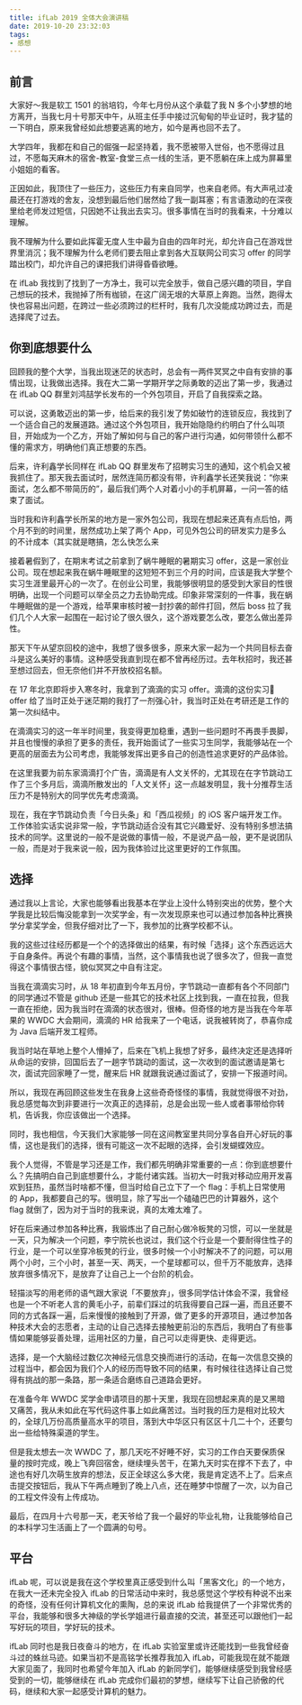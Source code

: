```yaml
---
title: ifLab 2019 全体大会演讲稿
date: 2019-10-20 23:32:03
tags:
- 感想
---
```


## 前言
大家好～我是软工 1501 的翁培钧，今年七月份从这个承载了我 N 多个小梦想的地方离开，当我七月十号那天中午，从班主任手中接过沉甸甸的毕业证时，我才猛的一下明白，原来我曾经如此想要逃离的地方，如今是再也回不去了。

大学四年，我都在和自己的倔强一起坚持着，我不愿被带入世俗，也不愿得过且过，不愿每天麻木的宿舍-教室-食堂三点一线的生活，更不愿躺在床上成为屏幕里小姐姐的看客。

正因如此，我顶住了一些压力，这些压力有来自同学，也来自老师。有大声吼过凌晨还在打游戏的舍友，没想到最后他们居然给了我一副耳塞；有言语激动的在深夜里给老师发过短信，只因她不让我出去实习。很多事情在当时的我看来，十分难以理解。

我不理解为什么要如此挥霍无度人生中最为自由的四年时光，却允许自己在游戏世界里消沉；我不理解为什么老师们要去阻止拿到各大互联网公司实习 offer 的同学踏出校门，却允许自己的课把我们讲得昏昏欲睡。

在 ifLab 我找到了找到了一方净土，我可以完全放手，做自己感兴趣的项目，学自己想玩的技术，我抛掉了所有枷锁，在这广阔无垠的大草原上奔跑。当然，跑得太快也容易出问题，在跨过一些必须跨过的栏杆时，我有几次没能成功跨过去，而是选择爬了过去。

## 你到底想要什么
回顾我的整个大学，当我出现迷茫的状态时，总会有一两件冥冥之中自有安排的事情出现，让我做出选择。我在大二第一学期开学之际勇敢的迈出了第一步，我通过在 ifLab QQ 群里刘鸿喆学长发布的一个外包项目，开启了自我探索之路。

可以说，这勇敢迈出的第一步，给后来的我引发了势如破竹的连锁反应，我找到了一个适合自己的发展道路。通过这个外包项目，我开始隐隐约约明白了什么叫项目，开始成为一个乙方，开始了解如何与自己的客户进行沟通，如何带领什么都不懂的需求方，明确他们真正想要的东西。

后来，许利鑫学长同样在 ifLab QQ 群里发布了招聘实习生的通知，这个机会又被我抓住了。那天我去面试时，居然连简历都没有带，许利鑫学长还笑我说：“你来面试，怎么都不带简历的”，最后我们两个人对着小小的手机屏幕，一问一答的结束了面试。

当时我和许利鑫学长所呆的地方是一家外包公司，我现在想起来还真有点后怕，两个月不到的时间里，居然成功上架了两个 App，可见外包公司的研发实力是多么的不计成本（其实就是瞎搞，怎么快怎么来

接着暑假到了，在期末考试之前拿到了蜗牛睡眠的暑期实习 offer，这是一家创业公司。现在想起来我在蜗牛睡眠里的这短短不到三个月的时间，应该是我大学整个实习生涯里最开心的一次了。在创业公司里，我能够很明显的感受到大家目的性很明确，出现一个问题可以举全员之力去协助完成。印象非常深刻的一件事，我在蜗牛睡眠做的是一个游戏，给苹果审核时被一封抄袭的邮件打回，然后 boss 拉了我们几个人大家一起围在一起讨论了很久很久，这个游戏要怎么改，要怎么做出差异性。

那天下午从望京回校的途中，我想了很多很多，原来大家一起为一个共同目标去奋斗是这么美好的事情。这种感受我直到现在都不曾再经历过。去年秋招时，我还甚至想过回去，但无奈他们并不开放校招名额。

在 17 年北京即将步入寒冬时，我拿到了滴滴的实习 offer。滴滴的这份实习 offer 给了当时正处于迷茫期的我打了一剂强心针，我当时正处在考研还是工作的第一次纠结中。

在滴滴实习的这一年半时间里，我变得更加稳重，遇到一些问题时不再畏手畏脚，并且也慢慢的承担了更多的责任，我开始面试了一些实习生同学，我能够站在一个更高的层面去为公司考虑，我能够发挥出更多自己的创造性追求更好的产品体验。

在这里我要为前东家滴滴打个广告，滴滴是有人文关怀的，尤其现在在字节跳动工作了三个多月后，滴滴所散发出的「人文关怀」这一点越发明显，我十分推荐生活压力不是特别大的同学优先考虑滴滴。

现在，我在字节跳动负责「今日头条」和「西瓜视频」的 iOS 客户端开发工作。工作体验实话实说非常一般，字节跳动适合没有其它兴趣爱好、没有特别多想法搞技术的同学。这里说的一般不是说做的事情一般，不是说产品一般，更不是说团队一般，而是对于我来说一般，因为我体验过比这里更好的工作氛围。

## 选择
通过我以上言论，大家也能够看出我基本在学业上没什么特别突出的优势，整个大学我是比较后悔没能拿到一次奖学金，有一次发现原来也可以通过参加各种比赛换学分拿奖学金，但我仔细对比了一下，我参加的比赛学校都不认。

我的这些过往经历都是一个个的选择做出的结果，有时候「选择」这个东西远远大于自身条件。再说个有趣的事情，当然，这个事情我也说了很多次了，但我一直觉得这个事情很古怪，貌似冥冥之中自有注定。

当我在滴滴实习时，从 18 年初直到今年五月份，字节跳动一直都有各个不同部门的同学通过不管是 github 还是一些其它的技术社区上找到我，一直在拉我，但我一直在拒绝，因为我当时在滴滴的状态很对，很棒。但奇怪的地方是当我在今年苹果的 WWDC 大会期间，滴滴的 HR 给我来了一个电话，说我被转岗了，恭喜你成为 Java 后端开发工程师。

我当时站在草地上整个人懵掉了，后来在飞机上我想了好多，最终决定还是选择听从命运的安排，回国后去了一趟字节跳动的面试，这一次收到的面试邀请是第七次，面试完回家睡了一觉，醒来后 HR 就跟我说通过面试了，安排一下报道时间。

所以，我现在再回顾这些发生在我身上这些奇奇怪怪的事情，我就觉得很不对劲，我总感觉每次到非要进行一次真正的选择前，总是会出现一些人或者事带给你转机，告诉我，你应该做出一个选择。

同时，我也相信，今天我们大家能够一同在这间教室里共同分享各自开心好玩的事情，这也是我们的选择，很有可能这一次不起眼的选择，会引发蝴蝶效应。

我个人觉得，不管是学习还是工作，我们都先明确非常重要的一点：你到底想要什么？先搞明白自己到底想要什么，才能付诸实践。当初大一时我对移动应用开发喜欢到狂热，虽然当时啥都不懂，但当时给自己立下了一个 flag：手机上日常使用的 App，我都要自己的写。很明显，除了写出一个磕磕巴巴的计算器外，这个 flag 就倒了，因为对于当时的我来说，真的太难太难了。

好在后来通过参加各种比赛，我锻炼出了自己耐心做冷板凳的习惯，可以一坐就是一天，只为解决一个问题，李宁院长也说过，我们这个行业是一个要耐得住性子的行业，是一个可以坐穿冷板凳的行业，很多时候一个小时解决不了的问题，可以用两个小时，三个小时，甚至一天、两天，一个星球都可以，但千万不能放弃，选择放弃很多情况下，是放弃了让自己上一个台阶的机会。

轻描淡写的用老师的语气跟大家说「不要放弃」，很多同学估计体会不深，我曾经也是一个不听老人言的黄毛小子，前辈们踩过的坑我得要自己踩一遍，而且还要不同的方式各踩一遍，后来慢慢的接触到了开源，做了更多的开源项目，通过参加各种技术大会的志愿者，主动的让自己选择去接触更前沿的东西后，我明白了有些事情如果能够妥善处理，运用社区的力量，自己可以走得更快、走得更远。

选择，是一个大脑经过数亿次神经元信息交换而进行的活动，在每一次信息交换的过程当中，都会因为我们个人的经历而导致不同的结果，有时候往往选择让自己觉得有挑战的那一条路，那一条适合磨练自己道路会更好。

在准备今年 WWDC 奖学金申请项目的那十天里，我现在回想起来真的是又黑暗又痛苦，我从未如此在写代码这件事上如此痛苦过。当时我的压力是相对比较大的，全球几万份高质量高水平的项目，落到大中华区只有区区十几二十个，还要匀出一些给特殊渠道的学生。

但是我太想去一次 WWDC 了，那几天吃不好睡不好，实习的工作白天要保质保量的按时完成，晚上飞奔回宿舍，继续埋头苦干，在第九天时实在撑不下去了，中途也有好几次萌生放弃的想法，反正全球这么多大佬，我是肯定选不上了。后来点击提交按钮后，我从下午两点睡到了晚上八点，还在睡梦中惊醒了一次，以为自己的工程文件没有上传成功。

最后，在四月十六号那一天，老天爷给了我一个最好的毕业礼物，让我能够给自己的本科学习生活画上了一个圆满的句号。

## 平台
ifLab 呢，可以说是我在这个学校里真正感受到什么叫「黑客文化」的一个地方，在我大一还未完全投入 ifLab 的日常活动中来时，我总感觉这个学校有种说不出来的奇怪，没有任何计算机文化的熏陶，总的来说 ifLab 给我提供了一个非常优秀的平台，我能够和很多大神级的学长学姐进行最直接的交流，甚至还可以跟他们一起写好玩的项目，学好玩的技术。

ifLab 同时也是我日夜奋斗的地方，在 ifLab 实验室里或许还能找到一些我曾经奋斗过的蛛丝马迹。如果当初不是高铭学长推荐我加入 ifLab，可能我现在就不能跟大家见面了，我同时也希望今年加入 ifLab 的新同学们，能够继续感受到我曾经感受到的一切，能够继续在 ifLab 完成你们最初的梦想，继续写下让自己骄傲的代码，继续和大家一起感受计算机的魅力。